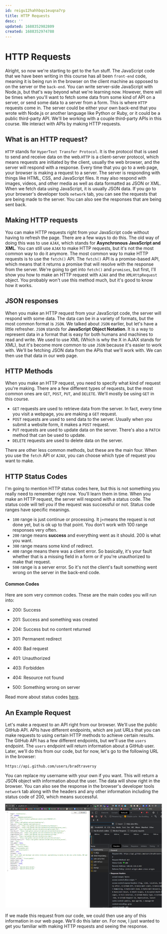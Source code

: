 ```yaml
---
id: reigu12hahhbqs1euqna7rp
title: HTTP Requests
desc: ''
updated: 1688352982809
created: 1688352974788
---
```

# HTTP Requests

Alright, so now we're starting to get to the fun stuff. The JavaScript code that we have been writing in this course has all been `front-end` code, meaning it is being run in the browser on the client machine as opposed to on the server or the `back-end`. You can write server-side JavaScript with Node.js, but that's way beyond what we're learning now. However, there will be times when you'll want to fetch some data from some kind of API on a server, or send some data to a server from a form. This is where `HTTP` requests come in. The server could be either your own back-end that you wrote with Node.js or another language like Python or Ruby, or it could be a public third-party API. We'll be working with a couple third-party APIs in this course. We interact with APIs by making HTTP requests.

## What is an HTTP request?

`HTTP` stands for `HyperText Transfer Protocol`. It is the protocol that is used to send and receive data on the web.`HTTP` is a client-server protocol, which means requests are initiated by the client, usually the web browser, and the server will respond with a response. Every time that you go to a web page, your browser is making a request to a server. The server is responding with things like HTML, CSS, and JavaScript files. It may also respond with images, videos, and other media as well as data formatted as JSON or XML. When we fetch data using JavaScript, it is usually JSON data. If you go to your browser's developer tools `network` tab, you can see the requests that are being made to the server. You can also see the responses that are being sent back.

## Making HTTP requests

You can make HTTP requests right from your JavaScript code without having to refresh the page. There are a few ways to do this. The old way of doing this was to use `AJAX`, which stands for **Asynchronous JavaScript and XML**. You can still use `AJAX` to make HTTP requests, but it's not the most common way to do it anymore. The most common way to make HTTP requests is to use the `fetch()` API. The `fetch()` API is a promise-based API, which means that it returns a promise that will resolve with the response from the server. We're going to get into `fetch()` and `promises`, but first, I'll show you how to make an HTTP request with `AJAX` and the `XMLHttpRequest` object. You probably won't use this method much, but it's good to know how it works.

## JSON responses

When you make an HTTP request from your JavaScript code, the server will respond with some data. The data can be in a variety of formats, but the most common format is `JSON`. We talked about `JSON` earlier, but let's have a little refresher. `JSON` stands for **JavaScript Object Notation**. It is a way to represent data in a format that is easy for both humans and machines to read and write. We used to use XML (Which is why the X in AJAX stands for XML), but it's become more common to use `JSON` because it's easier to work with. We'll be fetching JSON data from the APIs that we'll work with. We can then use that data in our web page.

## HTTP Methods

When you make an HTTP request, you need to specify what kind of request you're making. There are a few different types of requests, but the most common ones are `GET`, `POST`, `PUT`, and `DELETE`. We'll mostly be using `GET` in this course.

- `GET` requests are used to retrieve data from the server. In fact, every time you visit a webpage, you are making a `GET` request.
- `POST` requests are used to send data to the server. Usually when you submit a website form, it makes a `POST` request.
- `PUT` requests are used to update data on the server. There's also a `PATCH` method that can be used to update.
- `DELETE` requests are used to delete data on the server.

There are other less common methods, but these are the main four. When you use the `fetch` API or `AJAX`, you can choose which type of request you want to make.

## HTTP Status Codes

I'm going to mention HTTP status codes here, but this is not something you really need to remember right now. You'll learn them in time. When you make an HTTP request, the server will respond with a status code. The status code will tell you if the request was successful or not. Status code ranges have specific meanings.

- `100` range is just continue or processing. It j=means the request is not done yet, but is ok up to that point. You don't work with 100 range responses very often.
- `200` range means **success** and everything went as it should. 200 is what you want.
- `300` range means some kind of redirect.
- `400` range means there was a client error. So basically, it's your fault whether that is a missing field in a form or if you're unauthorized to make that request.
- `500` range is a server error. So it's not the client's fault something went wrong on the server in the back-end code.

#### Common Codes

Here are som very common codes. These are the main codes you will run into:

- 200: Success
- 201: Success and something was created
- 204: Success but no content returned

- 301: Permanent redirect

- 400: Bad request
- 401: Unauthorized
- 403: Forbidden
- 404: Resource not found

- 500: Something wrong on server

Read more about status codes [here](https://developer.mozilla.org/en-US/docs/Web/HTTP/Status).

## An Example Request

Let's make a request to an API right from our browser. We'll use the public GitHub API. APIs have different endpoints, which are just URLs that you can make requests to using certain HTTP methods to achieve certain results. The GitHub API has a few different endpoints, but we'll use the `users` endpoint. The `users` endpoint will return information about a GitHub user. Later, we'll do this from our code, but for now, let's go to the following URL in the browser:

```
https://api.github.com/users/bradtraversy
```

You can replace my username with your own if you want. This will return a JSON object with information about the user. The data will show right in the browser. You can also see the response in the browser's developer tools `network` tab along with the headers and any other information including the status code of 200, which means successful.

<img src="images/github-api.png" />

If we made this request from our code, we could then use any of this information in our web page. We'll do this later on. For now, I just wanted to get you familiar with making HTTP requests and seeing the response.
